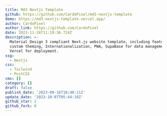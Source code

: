 ```yaml
---
title: Md3 Nextjs Template
github: https://github.com/CardoPixel/md3-nextjs-template
demo: https://md3-nextjs-template.vercel.app/
author: CardoPixel
author_link: https://github.com/CardoPixel
date: 2023-11-26T11:19:36.724Z
description: >-
  Material Design 3 compliant Next.js website template, including features like:
  custom theming, Internationalization, PWA, SupaBase for data management, and
  Vercel for deployment.
ssg:
  - Nextjs
css:
  - Tailwind
  - PostCSS
cms: []
category: []
draft: false
publish_date: '2023-09-16T10:40:11Z'
update_date: '2023-10-07T05:44:19Z'
github_star: 2
github_fork: 0
---
```


